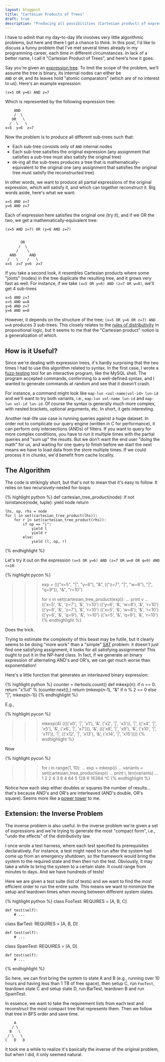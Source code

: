 ```yaml
---
layout: blogpost
title: "Cartesian Products of Trees"
draft: true
description: "Producing all possibilities (Cartesian product) of expression trees"
---
```


I have to admit that my day-to-day life involves very little algorithmic problems, but here and
there I get a chance to think. In this post, I'd like to discuss a funny problem that I've met 
several times already in my programming career, each time in different circumstances.
In lack of a better name, I call it "Cartesian Product of Trees", and here's how it goes:

Say you're given an [expression tree](http://en.wikipedia.org/wiki/Binary_expression_tree). To 
limit the scope of the problem, we'll assume the tree is binary, its internal nodes can either be  
`AND` or `OR`, and its leaves hold "atomic comparators" (which are of no interest to us). 
Here's an example expression:

    (x=5 OR y=6) AND z=7

Which is represented by the following expression tree:

        AND
        /  \
       OR   \ 
      /  \   \
    x=5  y=6  z=7

Now the problem is to produce all different sub-trees such that:
 * Each sub-tree consists only of `AND` internal nodes
 * Each sub-tree satisfies the original expression (any assignment that satisfies a sub-tree 
   must also satisfy the original tree)
 * `OR`-ing all the sub-trees produces a tree that is mathematically-equivalent to the original one
   (any assignment that satisfies the original tree must satisfy the reconstructed tree)

In other words, we want to produce all partial expressions of the original expression, which 
will satisfy it, and which can together reconstruct it. Big words aside, here's what we want:

    x=5 AND z=7
    y=6 AND z=7

Each of expression here satisfies the original one (try it), and if we OR the two, we get a 
mathematically-equivalent tree:

    (x=5 AND z=7) OR (y=6 AND z=7)
    
    
           OR
          /  \
         /    \
      AND      AND
     /   \    /   \
    x=5  z=7 y=6  z=7

If you take a second look, it resembles Cartesian products where some "joints" (nodes) in the tree 
duplicate the resulting tree, and it grows very fast as well. For instance, if we take 
`(x=5 OR y=6) AND (z=7 OR w=8)`, we'll get 4 sub-trees 
    
    x=5 AND z=7
    x=5 AND w=8
    y=6 AND z=7
    y=6 AND w=8

However, it depends on the structure of the tree; `(x=5 OR y=6 OR z=7) AND w=8` produces 3 sub-trees.
This closely relates to the [rules of distributivity](http://en.wikipedia.org/wiki/Distributive_law)
in propositional logic, but it seems to me that the "Cartesian product" notion is a generalization 
of which.

## How is it Useful? ##

Since we're dealing with expression trees, it's hardly surprising that the two times I had to 
use this algorithm related to syntax. In the first case, I wrote a [fuzz-testing](http://en.wikipedia.org/wiki/Fuzz_testing)
tool for an interactive program, like the MySQL shell. The program accepted commands, conforming to
a well-defined syntax, and I wanted to generate commands at random and see that it doesn't crash.

For instance, a command might look like `map-lun <vol-name|vol-id> lun-id` and we'll want to try
both variants, i.e., `map-lun vol-name lun-id` and `map-lun vol-id lun-id`. Of course the syntax
is generally much more complex, with nested brackets, optional arguments, etc. In short, it 
gets interesting.

Another real-life use case is running queries against a huge dataset. In order not to complicate 
our query engine (written in C for performance), it can perform only intersections (ANDs) of filters. 
If you want to query for more complex conditions, you have to run it multiple times with the 
partial queries and "sum up" the results. But we don't want the end user "doing the math" for us,
and waiting for one query to finish before we start the next means we have to load data from the
store multiple times. If we could process it in chunks, we'd benefit from cache locality.

## The Algorithm ##

The code is strikingly short, but that's not to mean that it's easy to follow. It relies on
two recursively-nested for-loops: 

{% highlight python %}
def cartesian_tree_product(node):
    if not isinstance(node, tuple):
        yield node
        return
    
    lhs, op, rhs = node
    for l in set(cartesian_tree_product(lhs)):
        for r in set(cartesian_tree_product(rhs)):
            if op == "|":
                yield l
                yield r
            else:
                yield (l, op, r)
{% endhighlight %}

Let's try it out on the expression `(x=5 OR y=6) AND (z=7 OR w=8 OR q=9) AND r=10`:

{% highlight pycon %}
>>> exp = ((("x=5", "|", "y=6"), "&", (("z=7", "|", "w=8"), "|", "q=9")), "&", "r=10")
>>>
>>> for v in set(cartesian_tree_product(exp)):
...     print v
...
(('x=5', '&', 'z=7'), '&', 'r=10')
(('y=6', '&', 'w=8'), '&', 'r=10')
(('y=6', '&', 'z=7'), '&', 'r=10')
(('x=5', '&', 'w=8'), '&', 'r=10')
(('y=6', '&', 'q=9'), '&', 'r=10')
(('x=5', '&', 'q=9'), '&', 'r=10')
{% endhighlight %}

Does the trick.

Trying to estimate the complexity of this beast may be futile, but it clearly seems to be 
doing "more work" than a "simple" [SAT](http://en.wikipedia.org/wiki/Boolean_satisfiability_problem)
problem: it doesn't just find one satisfying assignment, it looks for all satisfying assignments!
This ought to put it in the NP-hard class. In fact, if we generate an binary expression of 
alternating AND's and OR's, we can get much worse than exponentiation!

Here's a little function that generates an interleaved binary expression:

{% highlight python %}
counter = itertools.count()
def mkexp(n):
    if n == 0:
        return "x%d" % (counter.next(),)
    return (mkexp(n-1), "&" if n % 2 == 0 else "|", mkexp(n-1))
{% endhighlight %}

E.g., 

{% highlight pycon %}
>>> mkexp(4)
(((('x0', '|', 'x1'), '&', ('x2', '|', 'x3')), '|', (('x4', '|', 'x5'), '&', ('x6', '|', 'x7'))), 
'&', ((('x8', '|', 'x9'), '&', ('x10', '|', 'x11')), '|', (('x12', '|', 'x13'), '&', ('x14', '|', 'x15'))))
{% endhighlight %}

Now

{% highlight pycon %}
>>> for i in range(1, 10):
...     exp = mkexp(i)
...     variants = set(cartesian_tree_product(exp))
...     print i, len(variants)
...
1 2
2 4
3 8
4 64
5 128
6 16384
^C
{% endhighlight %}

Notice how each step either doubles or squares the number of results... that's because AND's and 
OR's are interleaved (AND's double, OR's square). Seems more like a 
[power tower](http://en.wikipedia.org/wiki/Tetration) to me. 

## Extension: the Inverse Problem ##
The inverse problem is also useful. In the inverse problem we're given a set of expressions and
we're trying to generate the most "compact form", i.e., "undo the effects" of the 
distributivity law.

I once wrote a test harness, where each test specified its prerequisites declaratively. For instance,
a test might need to run after the system had come up from an emergency shutdown, so the framework 
would bring the system to the required state and then then run the test. Obviously, it may take
a while to bring the system to a certain state. It could range from minutes to days. And we have 
hundreds of tests!

Here we are given a test suite (list of tests) and we want to find the most efficient order to run
the entire suite. This means we want to minimize the setup and teardown times when moving between
different system states.

{% highlight python %}
class FooTest:
    REQUIRES = [A, B, C]
    
    def test(self):
        # ...

class BarTest:
    REQUIRES = [A, B, D]

    def test(self):
        # ...

class SpamTest:
    REQUIRES = [A, D]

    def test(self):
        # ...


{% endhighlight %}

So here, we can first bring the system to state A and B (e.g., running over 10 hours and having 
less than 1 TB of free space), then setup C, run `FooTest`, teardown state C and setup state D,
run BarTest, teardown B and run SpamTest.

In essence, we want to take the requirement lists from each test and reconstruct the most 
compact tree that represents them. Then we follow that tree in BFS order and save time.

        A
       / \
      B   \
     / \   \
    C   D   D

It took me a while to realize it's basically the inverse of the original problem, but when I did,
it only seemed natural.




